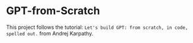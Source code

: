 # GPT-from-Scratch
This project follows the tutorial: `Let's build GPT: from scratch, in code, spelled out.` from Andrej Karpathy.
